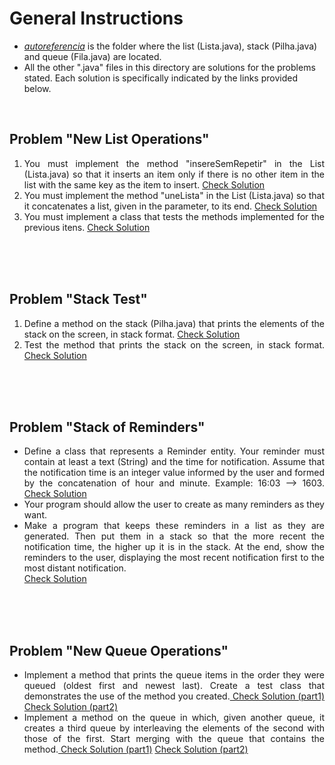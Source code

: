 # General Instructions

* *[autoreferencia](./autoreferencia/)* is the folder where the list (Lista.java), stack (Pilha.java) and queue (Fila.java) are located.
* All the other ".java" files in this directory are solutions for the problems stated. Each solution is specifically indicated by the links provided below.

<section>
<div align="justify">
<br/>

<h2> Problem "New List Operations" </h2>
<ol>
  <li>
  You must implement the method "insereSemRepetir" in the List (Lista.java) so that it inserts an item only if there is no other item in the list with the same key as the item to insert. <a href="./autoreferencia/Lista.java#L72" target="_blank">Check Solution</a> 
  </li>
  <li>
  You must implement the method "uneLista" in the List (Lista.java) so that it concatenates a list, given in the parameter, to its end. <a href="./autoreferencia/Lista.java#L87" target="_blank">Check Solution</a> 
  </li>
  
  <li>
  You must implement a class that tests the methods implemented for the previous itens. <a href="./TestaListaAutoReferenciada.java" target="_blank">Check Solution</a> 
  </li>
</ol>
<br>
<br>
<br>
  
  
<h2> Problem "Stack Test" </h2>
<ol>
<li>
Define a method on the stack (Pilha.java) that prints the elements of the stack on the screen, in stack format. <a href="./autoreferencia/Pilha.java#L35" target="_blank">Check Solution</a> 
</li>
<li>
Test the method  that prints the stack on the screen, in stack format. <a href="./autoreferencia/Exercicio16.java" target="_blank">Check Solution</a> 
</li>
</ol>  
<br>
<br>
<br>
  
<h2> Problem "Stack of Reminders" </h2>
<ul>
  <li>
  Define a class that represents a Reminder entity. Your reminder must contain at least a text (String) and the time for notification. Assume that the notification time is an integer value informed by the user and formed by the concatenation of hour and minute. Example: 16:03 --> 1603. <a href="./Lembrete.java" target="_blank">Check Solution</a> 
  </li>
  <li>Your program should allow the user to create as many reminders as they want.</li>
  <li>Make a program that keeps these reminders in a list as they are generated. Then put them in a stack so that the more recent the notification time, the higher up it is in the stack. At the end, show the reminders to the user, displaying the most recent notification first to the most distant notification.</li>
  <a href="./Exercicio17.java" target="_blank">Check Solution</a> 
  </li>
</ul>  
<br>
<br>
<br>
  
<h2> Problem "New Queue Operations" </h2>
<ul>
  <li>
  Implement a method that prints the queue items in the order they were queued (oldest first and newest last). Create a test class that demonstrates the use of the method you created.<a href="./autoreferencia/Fila.java#L30" target="_blank"> Check Solution (part1)</a> <a href="./Exercicio21.java" target="_blank"> Check Solution (part2)</a> 
  </li>
  <li>
  Implement a method on the queue in which, given another queue, it creates a third queue by interleaving the elements of the second with those of the first. Start merging with the queue that contains the method.<a href="./autoreferencia/Fila.java#L42" target="_blank"> Check Solution (part1)</a> <a href="./Exercicio22.java" target="_blank"> Check Solution (part2)</a> 
  </li>
</ul>  
<br>
<br>
<br>



</div>   
</section>  
